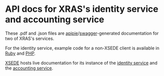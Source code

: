 # API docs for XRAS's identity service and accounting service

These .pdf and .json files are [apipie](https://github.com/Apipie/apipie-rails)/[swagger](https://stackoverflow.com/a/54525221/2097284)-generated documentation for two of XRAS's services.

For the identity service, example code for a non-XSEDE client is available
in [Ruby](https://gist.github.com/speckins/dd7f96b77de043fe15264965de2310c8)
and [PHP](https://gist.github.com/speckins/c87d4724fe0a2190894d8bfc9b8a6a53).

[XSEDE](https://www.xsede.org/) hosts live documentation for its instance of
the [identity service](https://xras-identity-service.xsede.org/apidoc) and
the [accounting service](https://xras-accounting-service.xsede.org/apidoc).
